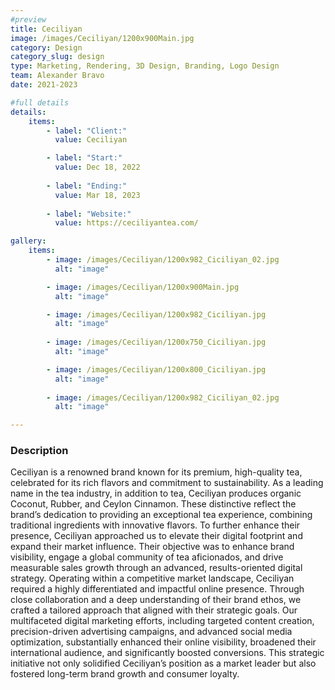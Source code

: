 ```yaml
---
#preview
title: Ceciliyan
image: /images/Ceciliyan/1200x900Main.jpg
category: Design
category_slug: design
type: Marketing, Rendering, 3D Design, Branding, Logo Design
team: Alexander Bravo
date: 2021-2023

#full details
details:
    items:
        - label: "Client:"
          value: Ceciliyan

        - label: "Start:"
          value: Dec 18, 2022
        
        - label: "Ending:"
          value: Mar 18, 2023
        
        - label: "Website:"
          value: https://ceciliyantea.com/

gallery: 
    items:
        - image: /images/Ceciliyan/1200x982_Ciciliyan_02.jpg
          alt: "image"

        - image: /images/Ceciliyan/1200x900Main.jpg
          alt: "image"

        - image: /images/Ceciliyan/1200x982_Ciciliyan.jpg
          alt: "image"
        
        - image: /images/Ceciliyan/1200x750_Ciciliyan.jpg
          alt: "image"

        - image: /images/Ceciliyan/1200x800_Ciciliyan.jpg
          alt: "image"
        
        - image: /images/Ceciliyan/1200x982_Ciciliyan_02.jpg
          alt: "image"

---
```


### Description

Ceciliyan is a renowned brand known for its premium, high-quality tea, celebrated for
its rich flavors and commitment to sustainability. As a leading name in the tea industry,
in addition to tea, Ceciliyan produces organic Coconut, Rubber, and Ceylon Cinnamon.
These distinctive reflect the brand’s dedication to providing an exceptional tea
experience, combining traditional ingredients with innovative flavors. To further
enhance their presence, Ceciliyan approached us to elevate their digital footprint and
expand their market influence. Their objective was to enhance brand visibility, engage
a global community of tea aficionados, and drive measurable sales growth through an
advanced, results-oriented digital strategy. Operating within a competitive market
landscape, Ceciliyan required a highly differentiated and impactful online presence.
Through close collaboration and a deep understanding of their brand ethos, we crafted
a tailored approach that aligned with their strategic goals. Our multifaceted digital
marketing efforts, including targeted content creation, precision-driven advertising
campaigns, and advanced social media optimization, substantially enhanced their
online visibility, broadened their international audience, and significantly boosted
conversions. This strategic initiative not only solidified Ceciliyan’s position as a market
leader but also fostered long-term brand growth and consumer loyalty.

